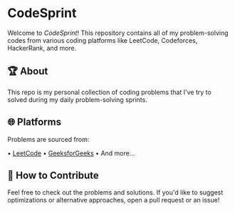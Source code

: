 # CodeSprint

Welcome to *CodeSprint*! This repository contains all of my problem-solving codes from various coding platforms like LeetCode, Codeforces, HackerRank, and more.

## 🏆 About

This repo is my personal collection of coding problems that I've try to solved during my daily problem-solving sprints.


## 🌐 Platforms

Problems are sourced from:

•⁠  ⁠[LeetCode](https://leetcode.com)
•⁠  ⁠[GeeksforGeeks](https://www.geeksforgeeks.org)
•⁠  ⁠And more...

## 📝 How to Contribute

Feel free to check out the problems and solutions. If you'd like to suggest optimizations or alternative approaches, open a pull request or an issue!
